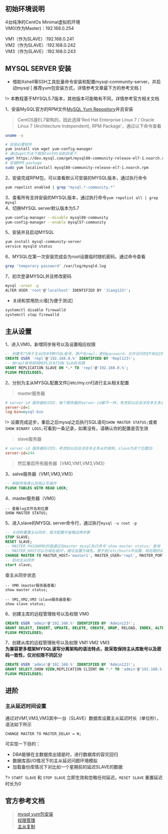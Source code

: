 ## 初始环境说明
4台纯净的CentOs Minimal虚拟机环境  
VM0(作为Master)：192.168.0.254  

VM1（作为SLAVE）:192.168.0.241  
VM2（作为SLAVE）:192.168.0.242  
VM3（作为SLAVE）:192.168.0.243  

## MYSQL SERVER 安装

- 借助Xshell等SSH工具批量命令安装和配置mysql-community-server，并启动mysql [ 推荐yum包安装方式，详情参考文章最下方的参考文档 ]

!>  本教程基于MYSQL5.7版本，其他版本可能略有不同，详情参考官方相关文档

1、安装MySQL官方的RPM文件[MySQL Yum Repository](https://dev.mysql.com/downloads/repo/yum/)并且安装

> CentOS是EL7架构的，因此选择'Red Hat Enterprise Linux 7 / Oracle Linux 7 (Architecture Independent), RPM Package'，通过以下命令查看
```bash
uname -a
```  

```bash
# 安装必要软件
yum install vim wget yum-config-manager
# 通过wget方法下载到CentOS当前目录下
wget https://dev.mysql.com/get/mysql80-community-release-el7-1.noarch.rpm
# 安装RPM package
sudo yum localinstall mysql80-community-release-el7-1.noarch.rpm
```
2、安装完成RPM包，可以查看默认可安装的MYSQL版本，通过执行命令

```bash
yum repolist enabled | grep "mysql.*-community.*"
``` 

3、查看所有支持安装的MYSQL版本，通过执行命令`yum repolist all | grep mysql`  
4、切换MYSQL server默认版本为5.7  

```bash
yum-config-manager --disable mysql80-community
yum-config-manager --enable mysql57-community
```

5、安装并且启动MYSQL

```bash
yum install mysql-community-server
service mysqld status
```

6、MYSQL在第一次安装完成会为root设置临时随机密码，通过命令查看

```bash
grep 'temporary password' /var/log/mysqld.log
```

7、初次登录MYSQL并且修改密码

```bash
mysql -uroot -p 
ALTER USER 'root'@'localhost' IDENTIFIED BY 'Jiang123!';
```

- 关闭和禁用防火墙[为便于测试]

```bash
systemctl disable firewalld
systemctl stop firewalld
```

## 主从设置

1、进入VM0，新增同步账号以及设置相应权限
```sql
-- 创建专门用于主从同步的MYSQL账号，用户名repl，密码password，允许访问的IP地址192.168.0.%（%为通配符）
CREATE USER 'repl'@'192.168.0.%' IDENTIFIED BY 'Repl123!';
-- 给repl账号授权REPLICATION SLAVE权限
GRANT REPLICATION SLAVE ON *.* TO 'repl'@'192.168.0.%';
FLUSH PRIVILEGES;
```

2、分别为主从MYSQL配置文件[/etc/my.cnf]进行主从相关配置
> master服务器

```ini
# server-id 服务器标识ID，每个服务器的server-id都不一样，考虑到以后会涉及多主多从的架构，建议master设置为个位数
server-id=1
log-bin=mysql-bin
```

!> 设置完成这步，重启之后mysql之后执行SQL语句`SHOW MASTER STATUS;`或者`SHOW BINARY LOGS;`可看到一条记录，如果没有，请确认你的配置是否生效

> slave服务器

```ini
# server-id 服务器标识ID，考虑到以后会涉及多主多从的架构，slave为非个位数ID
server-id=244
```

> 然后重启所有服务器（VM0,VM1,VM3,VM3）

3、salve服务器（VM1,VM3,VM3）

```sql
-- 刷新所有表以及阻止写操作
FLUSH TABLES WITH READ LOCK;

```

4、master服务器（VM0）

```mysql
-- 查看log文件名和位置
SHOW MASTER STATUS;
```

5、进入slave的MYSQL server命令行，通过执行`mysql -u root -p`

```sql
-- 关闭和重置主从同步，首次配置可省略这两步骤
STOP SLAVE;
RESET SLAVE;
-- MASTER_PASSWORD的值通过在master mysql执行命令`show master status;`查询
-- MASTER_HOST可以为域名或IP，建议设置为域名，便于到/etc/hosts中设置，和后期的调整
CHANGE MASTER TO MASTER_HOST='master1', MASTER_USER='repl', MASTER_PORT=3306, MASTER_PASSWORD='Repl123!', MASTER_LOG_FILE='master-bin.000050', master_log_pos=0;
-- 启动主从同步
start slave;
```

查主从同步状态

```mysql
-- VM0（master服务器查看）
show master status;

-- VM1,VM2,VM3（slave服务器查看）
show slave status;

```

6、创建主库的远程管理账号以及权限 VM0

```sql
CREATE USER 'admin'@'192.168.%' IDENTIFIED BY 'Admin123!';
GRANT SELECT, INSERT, UPDATE, DELETE, CREATE, DROP, RELOAD, INDEX, ALTER, SUPER, CREATE TEMPORARY TABLES, LOCK TABLES, CREATE VIEW, SHOW VIEW, CREATE TABLESPACE ON *.* TO 'admin'@'192.168.%';
FLUSH PRIVILEGES;
```

7、创建从库的远程管理账号以及权限 VM1 VM2 VM3  
**为兼容更多框架MYSQL读写分离架构的语法特点，故采取保持主从库账号以及密码一致性，仅对权限不同区分**

```sql
CREATE USER 'admin'@'192.168.%' IDENTIFIED BY 'Admin123!';
GRANT SELECT,SHOW VIEW,REPLICATION CLIENT ON *.* TO 'admin'@'192.168.%';
FLUSH PRIVILEGES;
```

## 进阶

### 主从延迟时间设置

通过对VM1,VM3,VM3其中一台（SLAVE）数据库设置主从延迟时长（单位秒），语法如下所示

```mysql
CHANGE MASTER TO MASTER_DELAY = N;
```

可实现一下目的：

- DBA能够在主数据库出错是时，进行数据库的容灾回归
- 数据库高I/O情况下的主从延迟问题环境模拟
- 加载备份库情况下对比如一个星期前的延迟SLAVE的数据

?> `START SLAVE` 和 `STOP SLAVE` 立即生效和忽略任何延迟，`RESET SLAVE` 重置延迟时长为0

## 官方参考文档

> [mysql yum包安装](https://dev.mysql.com/doc/refman/5.7/en/linux-installation-yum-repo.html)  
> [权限管理](https://dev.mysql.com/doc/refman/5.7/en/privileges-provided.html)  
> [主从复制](https://dev.mysql.com/doc/refman/5.7/en/replication.html)